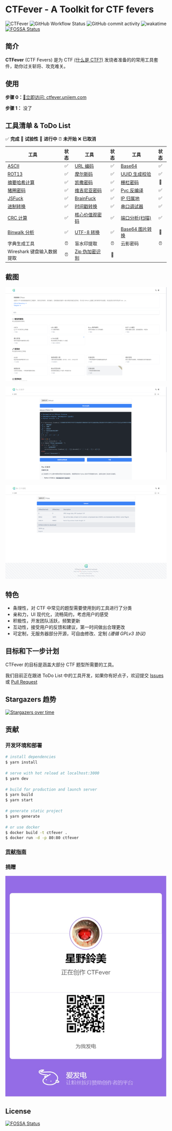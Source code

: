 # CTFever - A Toolkit for CTF fevers

![CTFever](https://socialify.git.ci/UniiemStudio/CTFever/image?description=1&descriptionEditable=A%20fantastic%20toolkit%20for%20CTFers%20and%20everyone.&font=KoHo&issues=1&logo=https%3A%2F%2Fgithub.com%2FUniiemStudio%2FCTFever%2Fraw%2Fmain%2Fstatic%2Ficon.png&name=1&owner=1&pulls=1&stargazers=1&theme=Light)
![GitHub Workflow Status](https://img.shields.io/github/actions/workflow/status/UniiemStudio/CTFever/build.yml?branch=main)
![GitHub commit activity](https://img.shields.io/github/commit-activity/w/UniiemStudio/CTFever)
![wakatime](https://wakatime.com/badge/user/589c46ee-6ba6-403c-bc9f-3a7aef5b206c/project/c477b34d-85f2-4fe0-b7c8-f74639d78dda.svg)
[![FOSSA Status](https://app.fossa.com/api/projects/git%2Bgithub.com%2FUniiemStudio%2FCTFever.svg?type=shield)](https://app.fossa.com/projects/git%2Bgithub.com%2FUniiemStudio%2FCTFever?ref=badge_shield)

## 简介

**CTFever** (CTF Fevers) 是为 CTF [(什么是 CTF?)](https://baike.baidu.com/item/CTF) 发烧者准备的的常用工具套件，助你过关斩将、攻克难关。

## 使用

**步骤 0：**[🚀立即访问: ctfever.uniiem.com](https://ctfever.uniiem.com/)

**步骤 1：** 没了

## 工具清单 & ToDo List

✅ **完成**
🧪 **试验性**
🚧 **进行中**
⏰ **未开始**
❌ **已取消**

| 工具                                                           | 状态  | 工具                                                                       | 状态  | 工具                                                              | 状态  |
|--------------------------------------------------------------|:---:|--------------------------------------------------------------------------|:---:|-----------------------------------------------------------------|:---:|
| [ASCII](https://ctfever.uniiem.com/tools/ascii)              |  ✅  | [URL 编码](https://ctfever.uniiem.com/tools/url-encoding)                  |  ✅  | [Base64](https://ctfever.uniiem.com/tools/base-series)          |  ✅  |
| [ROT13](https://ctfever.uniiem.com/tools/rot-series)         |  ✅  | [摩尔斯码](https://ctfever.uniiem.com/tools/morse-code)                      |  ✅  | [UUID 生成校验](https://ctfever.uniiem.com/tools/uuid-generator)    |  ✅  |
| [摘要哈希计算](https://ctfever.uniiem.com/tools/message-digest)    |  ✅  | [凯撒密码](https://ctfever.uniiem.com/tools/caesar-cipher)                   |  ✅  | [栅栏密码](https://ctfever.uniiem.com/tools/rail-fence-cipher)      | 🧪  |
| [猪圈密码](https://ctfever.uniiem.com/tools/pigpen)              |  ✅  | [维吉尼亚密码](https://ctfever.uniiem.com/tools/vigenereCipher)                |  ✅  | [Pyc 反编译](https://ctfever.uniiem.com/tools/pyc-decompiler)      |  ✅  |
| [JSFuck](https://ctfever.uniiem.com/tools/jsfuck)            |  ✅  | [BrainFuck](https://ctfever.uniiem.com/tools/brain-fuck)                 |  ✅  | [IP 归属地](https://ctfever.uniiem.com/tools/ip-geo)               |  ✅  |
| [进制转换](https://ctfever.uniiem.com/tools/radix-conversion)    |  ✅  | [时间戳转换](https://ctfever.uniiem.com/tools/timestamp)                      |  ✅  | [串口调试器](https://ctfever.uniiem.com/tools/serial)                |  ✅  |
| [CRC 计算](https://ctfever.uniiem.com/tools/crc-checksum)      |  ✅  | [核心价值观密码](https://ctfever.uniiem.com/tools/core-values-cipher)           |  ✅  | [端口分析(扫描)](https://ctfever.uniiem.com/tools/port-scan)          |  ✅  |
| [Binwalk 分析](https://ctfever.uniiem.com/tools/bin-extractor) |  ✅  | [UTF-8 转换](https://ctfever.uniiem.com/tools/utf8-conversion)             |  ✅  | [Base64 图片转换](https://ctfever.uniiem.com/tools/base64-to-image) | 🧪  |
| 字典生成工具                                                       |  ⏰  | 盲水印提取                                                                    |  ⏰  | 云影密码                                                            |  ⏰  |
| Wireshark 键盘输入数据提取                                           |  ⏰  | [Zip 伪加密识别](https://ctfever.uniiem.com/tools/pseudo-encrypted-zip-check) | 🧪  |                                                                 |     |

## 截图

![首页](static/screenshots/screenshot_home.png)

![Pyc 反编译工具](static/screenshots/screenshot_tool_pyc.png)

![Binwalk 工具](static/screenshots/screenshot_tool_bin.png)

## 特色

- 条理性，对 CTF 中常见的题型需要使用到的工具进行了分类
- 亲和力，UI 现代化，流畅简约，考虑用户的感受
- 积极性，开发团队活跃，频繁更新
- 互动性，接受用户的反馈和建议，第一时间做出合理更改
- 可定制，无服务器部分开源，可自由修改、定制 _(遵循 GPLv3 协议)_

## 目标和下一步计划

CTFever 的目标是涵盖大部分 CTF 题型所需要的工具。

我们目前正在跟进 ToDo List
中的工具开发，如果你有好点子，欢迎提交 [Issues](https://github.com/UniiemStudio/CTFever/issues/new?assignees=HoshinoSuzumi&labels=feature&template=feature_request.md&title=%5BFEAT%5D+)
或 [Pull Request](https://github.com/UniiemStudio/CTFever/compare)

## Stargazers 趋势

[![Stargazers over time](https://starchart.cc/UniiemStudio/CTFever.svg)](https://starchart.cc/UniiemStudio/CTFever)

## 贡献

### 开发环境和部署

```bash
# install dependencies
$ yarn install

# serve with hot reload at localhost:3000
$ yarn dev

# build for production and launch server
$ yarn build
$ yarn start

# generate static project
$ yarn generate

# or use docker
$ docker build -t ctfever .
$ docker run -d -p 80:80 ctfever
```

### [贡献指南](https://github.com/UniiemStudio/CTFever/blob/main/CONTRIBUTING.md)

### 捐赠

[![](static/readme/afdian.jpg)](https://afdian.net/@hoshino_suzumi)

## License

[![FOSSA Status](https://app.fossa.com/api/projects/git%2Bgithub.com%2FUniiemStudio%2FCTFever.svg?type=large)](https://app.fossa.com/projects/git%2Bgithub.com%2FUniiemStudio%2FCTFever?ref=badge_large)

<!-- 换 GPG Key 了，望周知 (GPG:9999666677777777) -->
